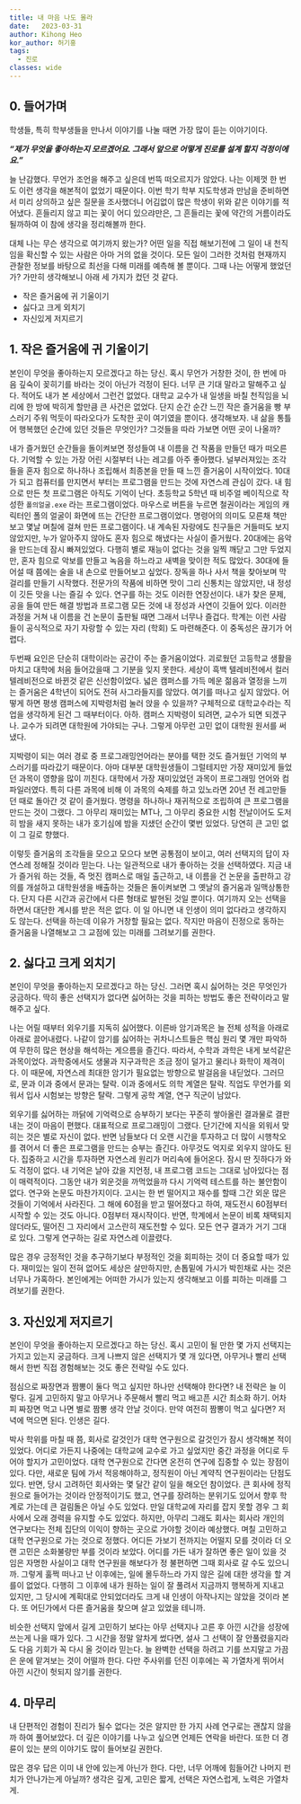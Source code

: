 ```yaml
---
title: 내 마음 나도 몰라
date:   2023-03-31
author: Kihong Heo
kor_author: 허기홍
tags:
  - 진로
classes: wide
---
```


## 0. 들어가며

학생들, 특히 학부생들을 만나서 이야기를 나눌 때면 가장 많이 듣는 이야기이다.

<b><i>“제가 무엇을 좋아하는지 모르겠어요. 그래서 앞으로 어떻게 진로를 설계 할지 걱정이에요.”</i></b>

늘 난감했다. 무언가 조언을 해주고 싶은데 번뜩 떠오르지가 않았다. 나는 이제껏 한 번도 이런 생각을 해본적이 없었기 때문이다.
이번 학기 학부 지도학생과 만남을 준비하면서 미리 상의하고 싶은 질문을 조사했더니
어김없이 많은 학생이 위와 같은 이야기를 적어냈다. 흔들리지 않고 피는 꽃이 어디 있으랴만은,
그 흔들리는 꽃에 약간의 거름이라도 될까하여 이 참에 생각을 정리해볼까 한다.

대체 나는 무슨 생각으로 여기까지 왔는가? 어떤 일을 직접 해보기전에 그 일이 내 천직임을 확신할 수 있는 사람은 아마 거의 없을 것이다.
모든 일이 그러한 것처럼 현재까지 관찰한 정보를 바탕으로 최선을 다해 미래를 예측해 볼 뿐이다. 그때 나는 어떻게 했었던가?
가만히 생각해보니 아래 세 가지가 컸던 것 같다.
- 작은 즐거움에 귀 기울이기
- 싫다고 크게 외치기
- 자신있게 저지르기


## 1. 작은 즐거움에 귀 기울이기
본인이 무엇을 좋아하는지 모르겠다고 하는 당신. 혹시 무언가 거창한 것이, 한 번에 마음 깊숙이 꽂히기를 바라는 것이 아닌가 걱정이 된다.
너무 큰 기대 말라고 말해주고 싶다. 적어도 내가 본 세상에서 그런건 없었다. 대학교 교수가 내 일생을 바칠 천직임을 뇌리에 한 방에 박히게 할만큼
큰 사건은 없었다. 단지 순간 순간 느낀 작은 즐거움을 빵 부스러기 주워 먹듯이 따라오다가 도착한 곳이 여기였을 뿐이다.
생각해보자. 내 삶을 통틀어 행복했던 순간에 있던 것들은 무엇인가? 그것들을 따라 가보면 어떤 곳이 나올까?

내가 즐거웠던 순간들을 돌이켜보면 정성들여 내 이름을 건 작품을 만들던 때가 떠오른다. 기억할 수 있는 가장 어린 시절부터 나는 레고를 아주 좋아했다.
널부러져있는 조각들을 혼자 힘으로 하나하나 조립해서 최종본을 만들 때 느낀 즐거움이 시작이었다. 10대가 되고 컴퓨터를 만지면서 부터는
프로그램을 만드는 것에 자연스레 관심이 갔다. 내 힘으로 만든 첫 프로그램은 아직도 기억이 난다. 초등학교 5학년 때 비주얼 베이직으로 작성한 `폴의얼굴.exe` 라는 프로그램이었다.
마우스로 버튼을 누르면 철권이라는 게임의 캐릭터인 폴의 얼굴이 화면에 뜨는 간단한 프로그램이었다. 명령어의 의미도 모른채 책만 보고 몇날 며칠에 걸쳐 만든
프로그램이다. 내 계속된 자랑에도 친구들은 거들떠도 보지 않았지만, 누가 알아주지 않아도 혼자 힘으로 해냈다는 사실이 즐거웠다.
20대에는 음악을 만드는데 잠시 빠져있었다. 다행히 별로 재능이 없다는 것을 일찍 깨닫고 그만 두었지만, 혼자 힘으로 악보를 만들고 녹음을 하느라고
새벽을 맞이한 적도 많았다. 30대에 들어설 때 쯤에는 술을 내 손으로 만들어보고 싶었다. 장독을 하나 사서 책을 찾아보며 막걸리를 만들기 시작했다.
전문가의 작품에 비하면 맛이 그리 신통치는 않았지만, 내 정성이 깃든 맛을 나는 즐길 수 있다. 연구를 하는 것도 이러한 연장선이다.
내가 찾은 문제, 공을 들여 만든 해결 방법과 프로그램 모든 것에 내 정성과 사연이 깃들어 있다. 이러한 과정을 거쳐 내 이름을 건 논문이 출판될 때면 그래서 너무나 즐겁다.
학계는 이런 사람들이 공식적으로 자기 자랑할 수 있는 자리 (학회) 도 마련해준다.
이 중독성은 끊기가 어렵다.

두번째 요인은 단순히 대학이라는 공간이 주는 즐거움이었다. 괴로웠던 고등학교 생활을 마치고 대학에 처음 들어갔을때 그 기분을 잊지 못한다.
세상이 흑백 텔레비전에서 컬러 텔레비전으로 바뀐것 같은 신선함이었다. 넓은 캠퍼스를 가득 메운 젊음과 열정을 느끼는 즐거움은 4학년이 되어도 전혀 사그라들지를 않았다.
여기를 떠나고 싶지 않았다. 어떻게 하면 평생 캠퍼스에 지박령처럼 눌러 앉을 수 있을까? 구체적으로 대학교수라는 직업을 생각하게 된건 그 때부터이다.
아하. 캠퍼스 지박령이 되려면, 교수가 되면 되겠구나. 교수가 되려면 대학원에 가야되는 구나. 그렇게 아무런 고민 없이 대학원 원서를 써냈다.

지박령이 되는 여러 경로 중 프로그래밍언어라는 분야를 택한 것도 즐거웠던 기억의 부스러기를 따라갔기 때문이다. 아마 대부분 대학원생들이 그럴테지만
가장 재미있게 들었던 과목이 영향을 많이 끼친다. 대학에서 가장 재미있었던 과목이 프로그래밍 언어와 컴파일러였다. 특히 다른 과목에 비해
이 과목의 숙제를 하고 있노라면 20년 전 레고만들던 때로 돌아간 것 같이 즐거웠다. 명령을 하나하나 재귀적으로 조립하여 큰 프로그램을 만드는 것이 그랬다.
그 아무리 재미있는 MT나, 그 아무리 중요한 시험 전날이어도 도저히 밤을 새지 못하는 내가 호기심에 밤을 지샜던 순간이 몇번 있었다.
당연히 큰 고민 없이 그 길로 향했다.

이렇듯 즐거움의 조각들을 모으고 모으다 보면 공통점이 보이고, 여러 선택지의 답이 자연스레 정해질 것이라 믿는다.
나는 일관적으로 내가 좋아하는 것을 선택하였다. 지금 내가 즐거워 하는 것들, 즉 멋진 캠퍼스로 매일 출근하고, 내 이름을 건 논문을 출판하고
강의를 개설하고 대학원생을 배출하는 것들은 돌이켜보면 그 옛날의 즐거움과 일맥상통한다. 단지 다른 시간과 공간에서 다른 형태로 발현된 것일 뿐이다.
여기까지 오는 선택을 하면서 대단한 계시를 받은 적은 없다. 이 일 아니면 내 인생이 의미 없다라고 생각하지도 않는다.
선택을 하는데 이유가 거창할 필요는 없다. 작지만 마음이 진정으로 동하는 즐거움을 나열해보고 그 교점에 있는 미래를 그려보기를 권한다.

## 2. 싫다고 크게 외치기
본인이 무엇을 좋아하는지 모르겠다고 하는 당신. 그러면 혹시 싫어하는 것은 무엇인가 궁금하다. 딱히 좋은 선택지가 없다면 싫어하는 것을 피하는
방법도 좋은 전략이라고 말해주고 싶다.

나는 어릴 때부터 외우기를 지독히 싫어했다. 이른바 암기과목은 늘 전체 성적을 아래로 아래로 끌어내렸다. 나같이 암기를 싫어하는 귀차니스트들은
핵심 원리 몇 개만 파악하여 무한히 많은 현상을 해석하는 게으름을 즐긴다. 따라서, 수학과 과학은 내게 보석같은 과목이었다. 과학중에서도 생물과 지구과학은
조금 정이 덜가고 물리나 화학이 제격이다. 이 때문에, 자연스레 최대한 암기가 필요없는 방향으로 발걸음을 내딛었다. 그러므로, 문과 이과 중에서 문과는 탈락.
이과 중에서도 의학 계열은 탈락. 직업도 무언가를 외워서 입사 시험보는 방향은 탈락. 그렇게 공학 계열, 연구 직군이 남았다.

외우기를 싫어하는 까닭에 기억력으로 승부하기 보다는 꾸준히 쌓아올린 결과물로 결판 내는 것이 마음이 편했다. 대표적으로 프로그래밍이 그랬다.
단기간에 지식을 외워서 맞히는 것은 별로 자신이 없다. 반면 남들보다 더 오랜 시간을 투자하고 더 많이 시행착오를 겪어서 더 좋은 프로그램을 만드는
승부는 즐긴다. 아무것도 억지로 외우지 않아도 된다. 집중하고 시간을 투자하면 자연스레 원리가 머리속에 들어온다.
잠시 딴 짓하다가 와도 걱정이 없다. 내 기억은 날아 갔을 지언정, 내 프로그램 코드는 그대로
남아있다는 점이 매력적이다. 그동안 내가 외운것을 까먹었을까 다시 기억력 테스트를 하는 불안함이 없다. 연구와 논문도 마찬가지이다. 고시는 한 번 떨어지고 재수를 할때
그간 외운 많은 것들이 기억에서 사라진다. 그 해에 60점을 받고 떨어졌다고 하여, 재도전시 60점부터 시작할 수 있는 것도 아니다. 0점부터 재시작이다.
반면, 학계에서 논문이 비록 채택되지 않더라도, 떨어진 그 자리에서 고스란히 재도전할 수 있다. 모든 연구 결과가 거기 그대로 있다. 그렇게 연구하는 길로 자연스레 이끌렸다.

많은 경우 긍정적인 것을 추구하기보다 부정적인 것을 회피하는 것이 더 중요할 때가 있다. 재미있는 일이 전혀 없어도 세상은 살만하지만, 손톱밑에 가시가 박힌채로
사는 것은 너무나 가혹하다. 본인에게는 어떠한 가시가 있는지 생각해보고 이를 피하는 미래를 그려보기를 권한다.

## 3. 자신있게 저지르기

본인이 무엇을 좋아하는지 모르겠다고 하는 당신. 혹시 고민이 될 만한 몇 가지 선택지는 가지고 있는지 궁금하다. 크게 나쁘지 않은 선택지가 몇 개 있다면,
아무거나 빨리 선택해서 한번 직접 경험해보는 것도 좋은 전략일 수도 있다.

점심으로 짜장면과 짬뽕이 둘다 먹고 싶지만 하나만 선택해야 한다면? 내 전략은 늘 이렇다. 길게 고민하지 말고 아무거나 주문해서 빨리 먹고 배고픈 시간 최소화 하기.
어차피 짜장면 먹고 나면 별로 짬뽕 생각 안날 것이다. 만약 여전히 짬뽕이 먹고 싶다면? 저녁에 먹으면 된다. 인생은 길다.

박사 학위를 마칠 때 쯤, 회사로 갈것인가 대학 연구원으로 갈것인가 잠시 생각해본 적이 있었다. 어디로 가든지 나중에는 대학교에 교수로 가고 싶었지만 중간 과정을 어디로 두어야 할지가 고민이었다.
대학 연구원으로 간다면 온전히 연구에 집중할 수 있는 장점이 있다. 다만, 새로운 팀에 가서 적응해야하고, 정직원이 아닌 계약직 연구원이라는 단점도 있다.
반면, 당시 고려하던 회사와는 몇 달간 같이 일을 해오던 참이었다. 큰 회사에 정직원으로 들어가는 것이라 안정적이기도 했고, 연구를 장려하는 분위기도 있어서 향후 학계로 가는데 큰 걸림돌은 아닐 수도 있었다.
만일 대학교에 자리를 잡지 못할 경우 그 회사에서 오래 경력을 유지할 수도 있었다. 하지만, 아무리 그래도 회사는 회사라 개인의 연구보다는 전체 집단의 이익이 향하는 곳으로 가야할 것이라 예상했다. 며칠 고민하고 대학 연구원으로 가는 것으로 정했다.
어디든 가보기 전까지는 어떨지 모를 것이라 더 오랜 고민은 소화불량만 부를 것이라 보았다. 어디를 가든 내가 잘하면 좋은 일이 있을 것임은 자명한 사실이고 대학 연구원을 해보다가 정 불편하면 그때 회사로 갈 수도 있으니까.
그렇게 훌쩍 떠나고 난 이후에는, 일에 몰두하느라 가지 않은 길에 대한 생각을 할 겨를이 없었다. 다행히 그 이후에 내가 원하는 일이 잘 풀려서 지금까지 행복하게 지내고 있지만, 그 당시에 계획대로 안되었더라도 크게 내 인생이 아작나지는 않았을 것이라 본다.
또 어딘가에서 다른 즐거움을 찾으며 살고 있었을 테니까.

비슷한 선택지 앞에서 길게 고민하기 보다는 아무 선택지나 고른 후 아낀 시간을 성장에 쓰는게 나을 때가 있다. 그 시간을 정말 알차게 썼다면, 설사 그 선택이 잘 안풀렸을지라도
다음 기회가 꼭 다시 올 것이라 믿는다. 늘 완벽한 선택을 하려고 기를 쓰지말고 가끔은 운에 맡겨보는 것이 어떨까 한다. 다만 주사위를 던진 이후에는 꼭 가열차게 뛰어서 아낀 시간이 헛되지 않기를 권한다.

## 4. 마무리

내 단편적인 경험이 진리가 될수 없다는 것은 알지만 한 가지 사례 연구로는 괜찮지 않을까 하여 풀어보았다. 더 깊은 이야기를 나누고 싶으면 언제든 연락을 바란다. 또한 더 경륜이 있는 분의 이야기도 많이 들어보길 권한다.

많은 경우 답은 이미 내 안에 있는게 아닌가 한다. 다만, 너무 어깨에 힘들어간 나머지 펀치가 안나가는게 아닐까? 생각은 깊게, 고민은 짧게, 선택은 자연스럽게, 노력은 가열차게.


